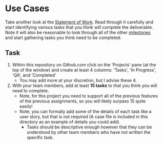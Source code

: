 # Use Cases

Take another look at the [Statement of Work](./../../sow.md). Read through it carefully and start identifying various tasks that you think will complete the deliverable. Note it will also be reasonable to look through all of the other [milestones](./../) and start gathering tasks you think need to be completed.

## Task

1. Within this repository on Github.com click on the 'Projects' pane (at the top of the window) and create at least 4 columns: 'Tasks', 'In Progress', 'QA', and 'Completed'
	- You may add more at your discretion, but I advise these 4.
2. With your team members, add at least **15 tasks** to that you think you will need to complete. 
	- Note, for this project you need to support all of the previous features of the previous assignments, so you will likely surpass 15 quite easily!
	- Note, you can formally add some of the details of each task like a user story, but that is not required (A case file is included in this directory as an example of details you could add). 
		- Tasks should be descriptive enough however that they can be understood by other team members who have not written the specific task.
